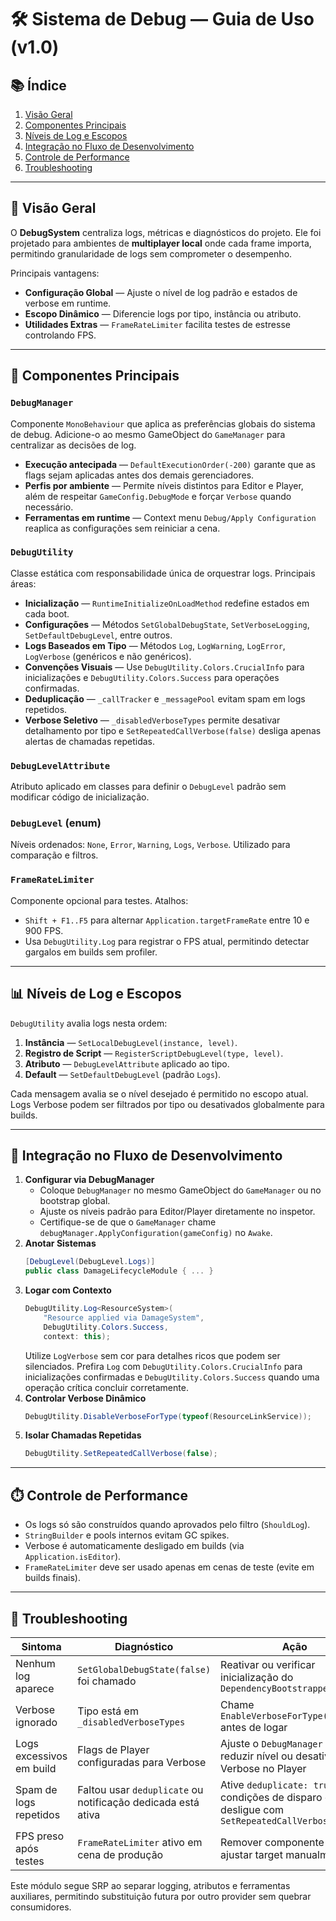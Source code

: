 # 🛠️ Sistema de Debug — Guia de Uso (v1.0)

## 📚 Índice
1. [Visão Geral](#visão-geral)
2. [Componentes Principais](#componentes-principais)
3. [Níveis de Log e Escopos](#níveis-de-log-e-escopos)
4. [Integração no Fluxo de Desenvolvimento](#integração-no-fluxo-de-desenvolvimento)
5. [Controle de Performance](#controle-de-performance)
6. [Troubleshooting](#troubleshooting)

---

## 🎯 Visão Geral

O **DebugSystem** centraliza logs, métricas e diagnósticos do projeto. Ele foi projetado para ambientes de **multiplayer local** onde cada frame importa, permitindo granularidade de logs sem comprometer o desempenho.

Principais vantagens:
* **Configuração Global** — Ajuste o nível de log padrão e estados de verbose em runtime.
* **Escopo Dinâmico** — Diferencie logs por tipo, instância ou atributo.
* **Utilidades Extras** — `FrameRateLimiter` facilita testes de estresse controlando FPS.

---

## 🧩 Componentes Principais

### `DebugManager`
Componente `MonoBehaviour` que aplica as preferências globais do sistema de debug.
Adicione-o ao mesmo GameObject do `GameManager` para centralizar as decisões de log.

* **Execução antecipada** — `DefaultExecutionOrder(-200)` garante que as flags sejam aplicadas antes dos demais gerenciadores.
* **Perfis por ambiente** — Permite níveis distintos para Editor e Player, além de respeitar `GameConfig.DebugMode` e forçar
  `Verbose` quando necessário.
* **Ferramentas em runtime** — Context menu `Debug/Apply Configuration` reaplica as configurações sem reiniciar a cena.

### `DebugUtility`
Classe estática com responsabilidade única de orquestrar logs. Principais áreas:
* **Inicialização** — `RuntimeInitializeOnLoadMethod` redefine estados em cada boot.
* **Configurações** — Métodos `SetGlobalDebugState`, `SetVerboseLogging`, `SetDefaultDebugLevel`, entre outros.
* **Logs Baseados em Tipo** — Métodos `Log`, `LogWarning`, `LogError`, `LogVerbose` (genéricos e não genéricos).
* **Convenções Visuais** — Use `DebugUtility.Colors.CrucialInfo` para inicializações e `DebugUtility.Colors.Success` para operações confirmadas.
* **Deduplicação** — `_callTracker` e `_messagePool` evitam spam em logs repetidos.
* **Verbose Seletivo** — `_disabledVerboseTypes` permite desativar detalhamento por tipo e `SetRepeatedCallVerbose(false)` desliga apenas alertas de chamadas repetidas.

### `DebugLevelAttribute`
Atributo aplicado em classes para definir o `DebugLevel` padrão sem modificar código de inicialização.

### `DebugLevel` (enum)
Níveis ordenados: `None`, `Error`, `Warning`, `Logs`, `Verbose`. Utilizado para comparação e filtros.

### `FrameRateLimiter`
Componente opcional para testes. Atalhos:
* `Shift + F1..F5` para alternar `Application.targetFrameRate` entre 10 e 900 FPS.
* Usa `DebugUtility.Log` para registrar o FPS atual, permitindo detectar gargalos em builds sem profiler.

---

## 📊 Níveis de Log e Escopos

`DebugUtility` avalia logs nesta ordem:
1. **Instância** — `SetLocalDebugLevel(instance, level)`.
2. **Registro de Script** — `RegisterScriptDebugLevel(type, level)`.
3. **Atributo** — `DebugLevelAttribute` aplicado ao tipo.
4. **Default** — `SetDefaultDebugLevel` (padrão `Logs`).

Cada mensagem avalia se o nível desejado é permitido no escopo atual. Logs Verbose podem ser filtrados por tipo ou desativados globalmente para builds.

---

## 🚀 Integração no Fluxo de Desenvolvimento

1. **Configurar via DebugManager**
   * Coloque `DebugManager` no mesmo GameObject do `GameManager` ou no bootstrap global.
   * Ajuste os níveis padrão para Editor/Player diretamente no inspetor.
   * Certifique-se de que o `GameManager` chame `debugManager.ApplyConfiguration(gameConfig)` no `Awake`.
2. **Anotar Sistemas**
   ```csharp
   [DebugLevel(DebugLevel.Logs)]
   public class DamageLifecycleModule { ... }
   ```
3. **Logar com Contexto**
   ```csharp
   DebugUtility.Log<ResourceSystem>(
       "Resource applied via DamageSystem",
       DebugUtility.Colors.Success,
       context: this);
   ```
   Utilize `LogVerbose` sem cor para detalhes ricos que podem ser silenciados.
   Prefira `Log` com `DebugUtility.Colors.CrucialInfo` para inicializações confirmadas e `DebugUtility.Colors.Success` quando uma operação crítica concluir corretamente.
4. **Controlar Verbose Dinâmico**
   ```csharp
   DebugUtility.DisableVerboseForType(typeof(ResourceLinkService));
   ```
5. **Isolar Chamadas Repetidas**
   ```csharp
   DebugUtility.SetRepeatedCallVerbose(false);
   ```

---

## ⏱️ Controle de Performance

* Os logs só são construídos quando aprovados pelo filtro (`ShouldLog`).
* `StringBuilder` e pools internos evitam GC spikes.
* Verbose é automaticamente desligado em builds (via `Application.isEditor`).
* `FrameRateLimiter` deve ser usado apenas em cenas de teste (evite em builds finais).

---

## 🧪 Troubleshooting

| Sintoma | Diagnóstico | Ação |
| --- | --- | --- |
| Nenhum log aparece | `SetGlobalDebugState(false)` foi chamado | Reativar ou verificar inicialização do `DependencyBootstrapper` |
| Verbose ignorado | Tipo está em `_disabledVerboseTypes` | Chame `EnableVerboseForType(type)` antes de logar |
| Logs excessivos em build | Flags de Player configuradas para Verbose | Ajuste o `DebugManager` para reduzir nível ou desativar Verbose no Player |
| Spam de logs repetidos | Faltou usar `deduplicate` ou notificação dedicada está ativa | Ative `deduplicate: true`, ajuste condições de disparo ou desligue com `SetRepeatedCallVerbose(false)` |
| FPS preso após testes | `FrameRateLimiter` ativo em cena de produção | Remover componente ou ajustar target manualmente |

Este módulo segue SRP ao separar logging, atributos e ferramentas auxiliares, permitindo substituição futura por outro provider sem quebrar consumidores.
